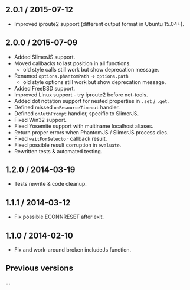 2.0.1 / 2015-07-12
------------------

- Improved iproute2 support (different output format in Ubuntu 15.04+).


2.0.0 / 2015-07-09
------------------

- Added SlimerJS support.
- Moved callbacks to last position in all functions.
  - old style calls still work but show deprecation message.
- Renamed `options.phantomPath` -> `options.path`
  - old style options still work but show deprecation message.
- Added FreeBSD support.
- Improved Linux support - try iproute2 before net-tools.
- Added dot notation support for nested properties in `.set` / `.get`.
- Defined missed `onResourceTimeout` handler.
- Defined `onAuthPrompt` handler, specific to SlimerJS.
- Fixed Win32 support.
- Fixed Yosemite support with multiname localhost aliases.
- Return proper errors when PhantomJS / SlimerJS process dies.
- Fixed `waitForSelector` callback result.
- Fixed possible result corruption in `evaluate`.
- Rewritten tests & automated testing.


1.2.0 / 2014-03-19
------------------

- Tests rewrite & code cleanup.


1.1.1 / 2014-03-12
------------------

- Fix possible ECONNRESET after exit.


1.1.0 / 2014-02-10
------------------

- Fix and work-around broken includeJs function.


Previous versions
-----------------

...
